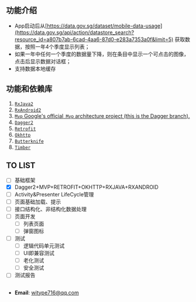 ## 功能介绍
- App启动后从[https://data.gov.sg/dataset/mobile-data-usage](https://data.gov.sg/api/action/datastore_search?resource_id=a807b7ab-6cad-4aa6-87d0-e283a7353a0f&limit=5) 获取数据，按照一年4个季度显示列表；
- 如果一年中任何一个季度的数据量下降，则在条目中显示一个可点击的图像，点击后显示数据对话框；
- 支持数据本地缓存

## 功能和依赖库
1. [`RxJava2`](https://github.com/ReactiveX/RxJava)
2. [`RxAndroid2`](https://github.com/ReactiveX/RxAndroid)
3. [`Mvp` Google's official` Mvp` architecture project (this is the Dagger branch).](https://github.com/googlesamples/android-architecture/tree/todo-mvp-dagger/)
4. [`Dagger2`](https://github.com/google/dagger)
5. [`Retrofit`](https://github.com/square/retrofit)
6. [`Okhttp`](https://github.com/square/okhttp)
7. [`Butterknife`](https://github.com/JakeWharton/butterknife)
8.  [`Timber`](https://github.com/JakeWharton/timber)

## TO LIST
- [ ]  基础框架
  - [x] Dagger2+MVP+RETROFIT+OKHTTP+RXJAVA+RXANDROID
  - [ ] Activity&Presenter LifeCycle管理
  - [ ] 页面基础加载、提示
  - [ ] 接口结构化、非结构化数据处理
- [ ] 页面开发
  - [ ] 列表页面
  - [ ] 弹窗图标
- [ ] 测试
  - [ ] 逻辑代码单元测试
  - [ ] UI即兼容测试
  - [ ] 老化测试
  - [ ] 安全测试
- [ ] 测试报告

## 
* **Email**: <witype716@qq.com>  
